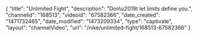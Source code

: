 {
    "title": "Unlimited Fight",
    "description": "Don\u2019t let limits define you.",
    "channelid": "168513",
    "videoid": "67582366",
    "date_created": "1471732465",
    "date_modified": "1473209334",
    "type": "captivate",
    "layout": "channelVideo",
    "url": "\/nike\/unlimited-fight\/168513-67582366"
}